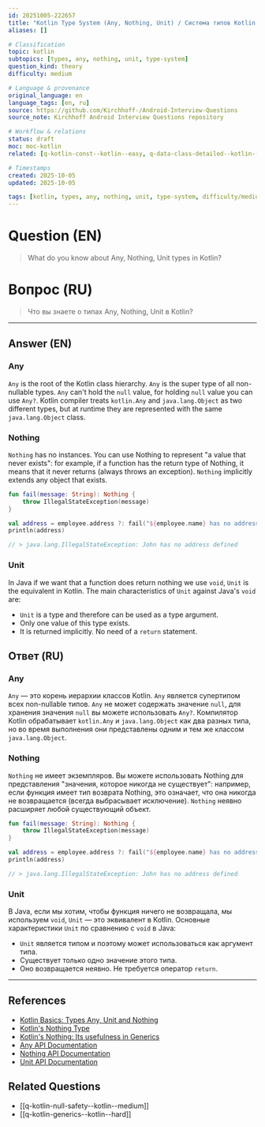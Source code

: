 ```yaml
---
id: 20251005-222657
title: "Kotlin Type System (Any, Nothing, Unit) / Система типов Kotlin (Any, Nothing, Unit)"
aliases: []

# Classification
topic: kotlin
subtopics: [types, any, nothing, unit, type-system]
question_kind: theory
difficulty: medium

# Language & provenance
original_language: en
language_tags: [en, ru]
source: https://github.com/Kirchhoff-/Android-Interview-Questions
source_note: Kirchhoff Android Interview Questions repository

# Workflow & relations
status: draft
moc: moc-kotlin
related: [q-kotlin-const--kotlin--easy, q-data-class-detailed--kotlin--medium, q-kotlin-enum-classes--kotlin--easy]

# Timestamps
created: 2025-10-05
updated: 2025-10-05

tags: [kotlin, types, any, nothing, unit, type-system, difficulty/medium]
---
```

# Question (EN)
> What do you know about Any, Nothing, Unit types in Kotlin?
# Вопрос (RU)
> Что вы знаете о типах Any, Nothing, Unit в Kotlin?

---

## Answer (EN)

### Any

`Any` is the root of the Kotlin class hierarchy. `Any` is the super type of all non-nullable types. `Any` can't hold the `null` value, for holding `null` value you can use `Any?`. Kotlin compiler treats `kotlin.Any` and `java.lang.Object` as two different types, but at runtime they are represented with the same `java.lang.Object` class.

### Nothing

`Nothing` has no instances. You can use Nothing to represent "a value that never exists": for example, if a function has the return type of Nothing, it means that it never returns (always throws an exception). `Nothing` implicitly extends any object that exists.

```kotlin
fun fail(message: String): Nothing {
    throw IllegalStateException(message)
}

val address = employee.address ?: fail("${employee.name} has no address defined")
println(address)

// > java.lang.IllegalStateException: John has no address defined
```

### Unit

In Java if we want that a function does return nothing we use `void`, `Unit` is the equivalent in Kotlin. The main characteristics of `Unit` against Java's `void` are:
- `Unit` is a type and therefore can be used as a type argument.
- Only one value of this type exists.
- It is returned implicitly. No need of a `return` statement.

## Ответ (RU)

### Any

`Any` — это корень иерархии классов Kotlin. `Any` является супертипом всех non-nullable типов. `Any` не может содержать значение `null`, для хранения значения `null` вы можете использовать `Any?`. Компилятор Kotlin обрабатывает `kotlin.Any` и `java.lang.Object` как два разных типа, но во время выполнения они представлены одним и тем же классом `java.lang.Object`.

### Nothing

`Nothing` не имеет экземпляров. Вы можете использовать Nothing для представления "значения, которое никогда не существует": например, если функция имеет тип возврата Nothing, это означает, что она никогда не возвращается (всегда выбрасывает исключение). `Nothing` неявно расширяет любой существующий объект.

```kotlin
fun fail(message: String): Nothing {
    throw IllegalStateException(message)
}

val address = employee.address ?: fail("${employee.name} has no address defined")
println(address)

// > java.lang.IllegalStateException: John has no address defined
```

### Unit

В Java, если мы хотим, чтобы функция ничего не возвращала, мы используем `void`, `Unit` — это эквивалент в Kotlin. Основные характеристики `Unit` по сравнению с `void` в Java:
- `Unit` является типом и поэтому может использоваться как аргумент типа.
- Существует только одно значение этого типа.
- Оно возвращается неявно. Не требуется оператор `return`.

---

## References
- [Kotlin Basics: Types Any, Unit and Nothing](https://itnext.io/kotlin-basics-types-any-unit-and-nothing-674cc858035)
- [Kotlin's Nothing Type](https://proandroiddev.com/kotlins-nothing-type-946de7d464fb)
- [Kotlin's Nothing: Its usefulness in Generics](https://blog.kotlin-academy.com/kotlins-nothing-its-usefulness-in-generics-5076a6a457f7)
- [Any API Documentation](https://kotlinlang.org/api/latest/jvm/stdlib/kotlin/-any/)
- [Nothing API Documentation](https://kotlinlang.org/api/latest/jvm/stdlib/kotlin/-nothing.html)
- [Unit API Documentation](https://kotlinlang.org/api/latest/jvm/stdlib/kotlin/-unit/)

## Related Questions
- [[q-kotlin-null-safety--kotlin--medium]]
- [[q-kotlin-generics--kotlin--hard]]

